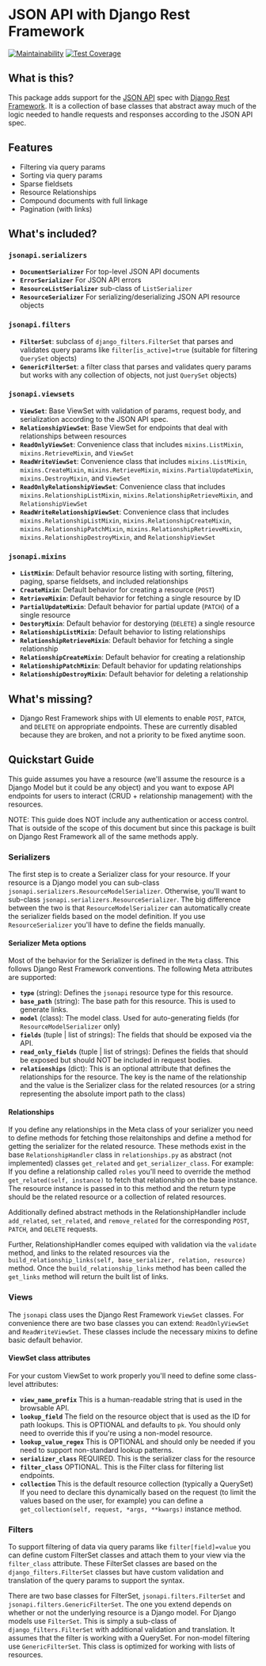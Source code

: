 # JSON API with Django Rest Framework

[![Maintainability](https://api.codeclimate.com/v1/badges/c2d2715defce75b1dbd8/maintainability)](https://codeclimate.com/github/Vacasa/drf-jsonapi/maintainability)
[![Test Coverage](https://api.codeclimate.com/v1/badges/c2d2715defce75b1dbd8/test_coverage)](https://codeclimate.com/github/Vacasa/drf-jsonapi/test_coverage)

## What is this?

This package adds support for the [JSON API](http://jsonapi.org) spec with [Django Rest Framework](http://www.django-rest-framework.org/). It is a collection of base classes that abstract away much of the logic needed to handle requests and responses according to the JSON API spec.

## Features

- Filtering via query params
- Sorting via query params
- Sparse fieldsets
- Resource Relationships
- Compound documents with full linkage
- Pagination (with links)

## What's included?

### `jsonapi.serializers`

- **`DocumentSerializer`** For top-level JSON API documents
- **`ErrorSerializer`** For JSON API errors
- **`ResourceListSerializer`** sub-class of `ListSerializer`
- **`ResourceSerializer`** For serializing/deserializing JSON API resource objects

### `jsonapi.filters`

- **`FilterSet`**: subclass of `django_filters.FilterSet` that parses and validates query params like `filter[is_active]=true` (suitable for filtering `QuerySet` objects)
- **`GenericFilterSet`**: a filter class that parses and validates query params but works with any collection of objects, not just `QuerySet` objects)

### `jsonapi.viewsets`

- **`ViewSet`**: Base ViewSet with validation of params, request body, and serialization according to the JSON API spec.
- **`RelationshipViewSet`**: Base ViewSet for endpoints that deal with relationships between resources
- **`ReadOnlyViewSet`**: Convenience class that includes `mixins.ListMixin`, `mixins.RetrieveMixin`, and `ViewSet`
- **`ReadWriteViewSet`**: Convenience class that includes `mixins.ListMixin`, `mixins.CreateMixin`, `mixins.RetrieveMixin`, `mixins.PartialUpdateMixin`, `mixins.DestroyMixin`, and `ViewSet`
- **`ReadOnlyRelationshipViewSet`**: Convenience class that includes `mixins.RelationshipListMixin`, `mixins.RelationshipRetrieveMixin`, and `RelationshipViewSet`
- **`ReadWriteRelationshipViewSet`**: Convenience class that includes `mixins.RelationshipListMixin`, `mixins.RelationshipCreateMixin`, `mixins.RelationshipPatchMixin`, `mixins.RelationshipRetrieveMixin`, `mixins.RelationshipDestroyMixin`, and `RelationshipViewSet`

### `jsonapi.mixins`

- **`ListMixin`**: Default behavior resource listing with sorting, filtering, paging, sparse fieldsets, and included relationships
- **`CreateMixin`**: Default behavior for creating a resource (`POST`)
- **`RetrieveMixin`**: Default behavior for fetching a single resource by ID
- **`PartialUpdateMixin`**: Default behavior for partial update (`PATCH`) of a single resource
- **`DestoryMixin`**: Default behavior for destorying (`DELETE`) a single resource
- **`RelationshipListMixin`**: Default behavior to listing relationships
- **`RelationshipRetrieveMixin`**: Default behavior for fetching a single relationship
- **`RelationshipCreateMixin`**: Default behavior for creating a relationship
- **`RelationshipPatchMixin`**: Default behavior for updating relationships
- **`RelationshipDestroyMixin`**: Default behavior for deleting a relationship

## What's missing?

- Django Rest Framework ships with UI elements to enable `POST`, `PATCH`, and `DELETE` on appropriate endpoints. These are currently disabled because they are broken, and not a priority to be fixed anytime soon.

## Quickstart Guide

This guide assumes you have a resource (we'll assume the resource is a Django Model but it could be any object) and you want to expose API endpoints for users to interact (CRUD + relationship management) with the resources.

NOTE: This guide does NOT include any authentication or access control. That is outside of the scope of this document but since this package is built on Django Rest Framework all of the same methods apply.

### Serializers

The first step is to create a Serializer class for your resource. If your resource is a Django model you can sub-class `jsonapi.serializers.ResourceModelSerializer`. Otherwise, you'll want to sub-class `jsonapi.serializers.ResourceSerializer`. The big difference between the two is that `ResourceModelSerializer` can automatically create the serializer fields based on the model definition. If you use `ResourceSerializer` you'll have to define the fields manually.

#### Serializer Meta options

Most of the behavior for the Serializer is defined in the `Meta` class. This follows Django Rest Framework conventions. The following Meta attributes are supported:

- **`type`** (string): Defines the `jsonapi` resource type for this resource.
- **`base_path`** (string): The base path for this resource. This is used to generate links.
- **`model`** (class): The model class. Used for auto-generating fields (for `ResourceModelSerializer` only)
- **`fields`** (tuple | list of strings): The fields that should be exposed via the API.
- **`read_only_fields`** (tuple | list of strings): Defines the fields that should be exposed but should NOT be included in request bodies.
- **`relationships`** (dict): This is an optional attribute that defines the relationships for the resource. The key is the name of the relationship and the value is the Serializer class for the related resources (or a string representing the absolute import path to the class)

#### Relationships

If you define any relationships in the Meta class of your serializer you need to define methods for fetching those relaitonships and define a method for getting the serializer for the related resource. These methods exist in the base `RelationshipHandler` class in `relationships.py` as abstract (not implemented) classes `get_related` and `get_serializer_class`. For example: If you define a relationship called `roles` you'll need to override the method `get_related(self, instance)` to fetch that relationship on the base instance.  The resource instance is passed in to this method and the return type should be the related resource or a collection of related resources.

Additionally defined abstract methods in the RelationshipHandler include `add_related`, `set_related`, and `remove_related` for the corresponding `POST`, `PATCH`, and `DELETE` requests.

Further, RelationshipHandler comes equiped with validation via the `validate` method, and links to the related resources via the `build_relationship_links(self, base_serializer, relation, resource)` method. Once the `build_relationship_links` method has been called the `get_links` method will return the built list of links.

### Views

The `jsonapi` class uses the Django Rest Framework `ViewSet` classes. For convenience there are two base classes you can extend: `ReadOnlyViewSet` and `ReadWriteViewSet`. These classes include the necessary mixins to define basic default behavior.

#### ViewSet class attributes

For your custom ViewSet to work properly you'll need to define some class-level attributes:

- **`view_name_prefix`** This is a human-readable string that is used in the browsable API.
- **`lookup_field`** The field on the resource object that is used as the ID for path lookups. This is OPTIONAL and defaults to `pk`. You should only need to override this if you're using a non-model resource.
- **`lookup_value_regex`** This is OPTIONAL and should only be needed if you need to support non-standard lookup patterns.
- **`serializer_class`** REQUIRED. This is the serializer class for the resource
- **`filter_class`** OPTIONAL. This is the Filter class for filtering list endpoints.
- **`collection`** This is the default resource collection (typically a QuerySet) If you need to declare this dynamically based on the request (to limit the values based on the user, for example) you can define a `get_collection(self, request, *args, **kwargs)` instance method.

### Filters

To support filtering of data via query params like `filter[field]=value` you can define custom FilterSet classes and attach them to your view via the `filter_class` attribute. These FilterSet classes are based on the `django_filters.FilterSet` classes but have custom validation and translation of the query params to support the syntax.

There are two base classes for FilterSet, `jsonapi.filters.FilterSet` and `jsonapi.filters.GenericFilterSet`. The one you extend depends on whether or not the underlying resource is a Django model. For Django models use `FilterSet`. This is simply a sub-class of `django_filters.FilterSet` with additional validation and translation. It assumes that the filter is working with a QuerySet. For non-model filtering use `GenericFilterSet`. This class is optimized for working with lists of resources.
